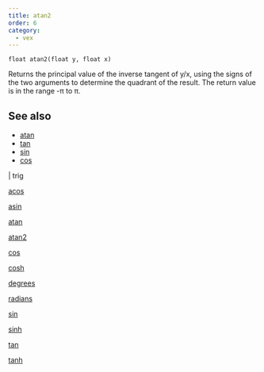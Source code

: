 ```yaml
---
title: atan2
order: 6
category:
  - vex
---
```


`float atan2(float y, float x)`

Returns the principal value of the inverse tangent of y/x, using the signs
of the two arguments to determine the quadrant of the result. The return value
is in the range -π to π.

## See also

- [atan](atan.html)
- [tan](tan.html)
- [sin](sin.html)
- [cos](cos.html)

|
trig

[acos](acos.html)

[asin](asin.html)

[atan](atan.html)

[atan2](atan2.html)

[cos](cos.html)

[cosh](cosh.html)

[degrees](degrees.html)

[radians](radians.html)

[sin](sin.html)

[sinh](sinh.html)

[tan](tan.html)

[tanh](tanh.html)
